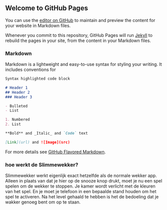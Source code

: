 ## Welcome to GitHub Pages

You can use the [editor on GitHub](https://github.com/Meridiaan-College/slimmewekker/edit/gh-pages/index.md) to maintain and preview the content for your website in Markdown files.

Whenever you commit to this repository, GitHub Pages will run [Jekyll](https://jekyllrb.com/) to rebuild the pages in your site, from the content in your Markdown files.

### Markdown

Markdown is a lightweight and easy-to-use syntax for styling your writing. It includes conventions for

```markdown
Syntax highlighted code block

# Header 1
## Header 2
### Header 3

- Bulleted
- List

1. Numbered
2. List

**Bold** and _Italic_ and `Code` text

[Link](url) and ![Image](src)
```

For more details see [GitHub Flavored Markdown](https://guides.github.com/features/mastering-markdown/).
### hoe werkt de Slimmewekker?
Slimmewekker werkt eigenlijk exact hetzelfde als de normale wekker app. Alleen in plaats van dat je hier op de snooze knop drukt, moet je nu een spel spelen om de wekker te stoppen. Je kamer wordt verlicht met de kleuren van het spel. En je moet je telefoon in een bepaalde stand houden om het spel te activeren. Na het level gehaald te hebben is het de bedoeling dat je wakker genoeg bent om op te staan.  

